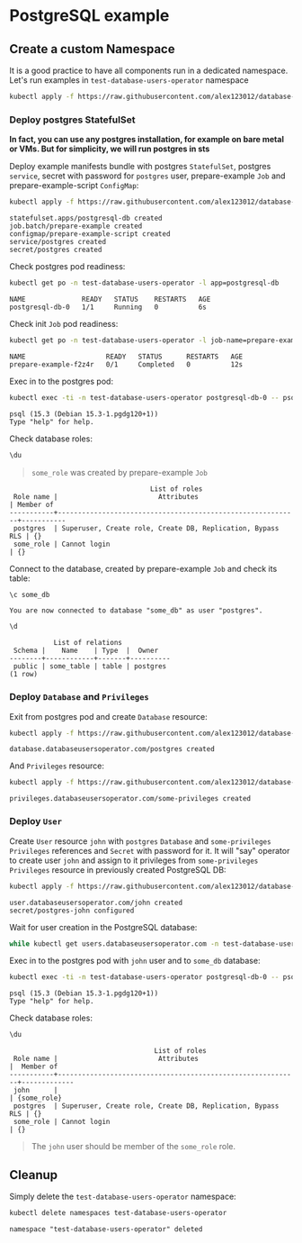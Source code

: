 # PostgreSQL example

## Create a custom Namespace
It is a good practice to have all components run in a dedicated namespace. Let's run examples in `test-database-users-operator` namespace
```bash
kubectl apply -f https://raw.githubusercontent.com/alex123012/database-users-operator/main/docs/examples/postgresql/00-namespace.yaml
```

### Deploy postgres StatefulSet
**In fact, you can use any postgres installation, for example on bare metal or VMs. But for simplicity, we will run postgres in sts**

Deploy example manifests bundle with postgres `StatefulSet`, postgres `service`, secret with password for `postgres` user,
prepare-example `Job` and prepare-example-script `ConfigMap`:
```bash
kubectl apply -f https://raw.githubusercontent.com/alex123012/database-users-operator/main/docs/examples/postgresql/01-statefulset.yaml
```

```text
statefulset.apps/postgresql-db created
job.batch/prepare-example created
configmap/prepare-example-script created
service/postgres created
secret/postgres created
```

Check postgres pod readiness:
```bash
kubectl get po -n test-database-users-operator -l app=postgresql-db
```

```text
NAME              READY   STATUS    RESTARTS   AGE
postgresql-db-0   1/1     Running   0          6s
```


Check init `Job` pod readiness:

```bash
kubectl get po -n test-database-users-operator -l job-name=prepare-example
```

```text
NAME                    READY   STATUS      RESTARTS   AGE
prepare-example-f2z4r   0/1     Completed   0          12s
```

Exec in to the postgres pod:
```bash
kubectl exec -ti -n test-database-users-operator postgresql-db-0 -- psql --user postgres
```
```text
psql (15.3 (Debian 15.3-1.pgdg120+1))
Type "help" for help.
```
Check database roles:
```sql
\du
```
> `some_role` was created by prepare-example `Job`
```text
                                   List of roles
 Role name |                         Attributes                         | Member of
-----------+------------------------------------------------------------+-----------
 postgres  | Superuser, Create role, Create DB, Replication, Bypass RLS | {}
 some_role | Cannot login                                               | {}
```

Connect to the database, created by prepare-example `Job` and check its table:
```sql
\c some_db
```
```text
You are now connected to database "some_db" as user "postgres".
```

```sql
\d
```

```text
           List of relations
 Schema |    Name    | Type  |  Owner
--------+------------+-------+----------
 public | some_table | table | postgres
(1 row)
```

### Deploy `Database` and `Privileges`

Exit from postgres pod and create `Database` resource:
```bash
kubectl apply -f https://raw.githubusercontent.com/alex123012/database-users-operator/main/docs/examples/postgresql/02-database.yaml
```

```text
database.databaseusersoperator.com/postgres created
```

And `Privileges` resource:
```bash
kubectl apply -f https://raw.githubusercontent.com/alex123012/database-users-operator/main/docs/examples/postgresql/03-privileges.yaml
```

```text
privileges.databaseusersoperator.com/some-privileges created
```

### Deploy `User`

Create `User` resource `john` with `postgres` `Database` and `some-privileges` `Privileges` references and `Secret` with password for it. It will "say" operator to create user `john` and assign to it privileges from `some-privileges` `Privileges` resource in previously created PostgreSQL DB:

```bash
kubectl apply -f https://raw.githubusercontent.com/alex123012/database-users-operator/main/docs/examples/postgresql/04-user.yaml
```

```text
user.databaseusersoperator.com/john created
secret/postgres-john configured
```

Wait for user creation in the PostgreSQL database:
```bash
while kubectl get users.databaseusersoperator.com -n test-database-users-operator john -ojson | jq -e '.status.summary.ready != true' > /dev/null; do echo waiting for ready status of john User; done
```

Exec in to the postgres pod with `john` user and to `some_db` database:
```bash
kubectl exec -ti -n test-database-users-operator postgresql-db-0 -- psql --user john --dbname some_db
```

```text
psql (15.3 (Debian 15.3-1.pgdg120+1))
Type "help" for help.
```

Check database roles:
```sql
\du
```

```text
                                    List of roles
 Role name |                         Attributes                         |  Member of
-----------+------------------------------------------------------------+-------------
 john      |                                                            | {some_role}
 postgres  | Superuser, Create role, Create DB, Replication, Bypass RLS | {}
 some_role | Cannot login                                               | {}
```

> The `john` user should be member of the `some_role` role.


## Cleanup
Simply delete the `test-database-users-operator` namespace:
```bash
kubectl delete namespaces test-database-users-operator
```
```text
namespace "test-database-users-operator" deleted
```

